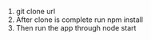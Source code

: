 1) git clone url 
2) After clone is complete run npm install
3) Then run the app through node start
